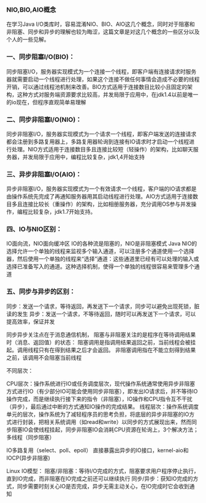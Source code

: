 ### NIO,BIO,AIO概念
在学习Java I/O类库时，容易混淆NIO、BIO、AIO这几个概念，同时对于阻塞和非阻塞、同步和异步的理解也较为晦涩，这篇文章是对这几个概念的一些区分以及个人的一些见解。

### 一、同步阻塞I/O(BIO)：
同步阻塞I/O，服务器实现模式为一个连接一个线程，即客户端有连接请求时服务器就需要启动一个线程进行处理，如果这个连接不做任何事情会造成不必要的线程开销，可以通过线程池机制来改善。BIO方式适用于连接数目比较小且固定的架构，这种方式对服务端资源要求比较高，并发局限于应用中，在jdk1.4以前是唯一的io现在，但程序直观简单易理解

### 二、同步非阻塞I/O(NIO)：
同步非阻塞I/O，服务器实现模式为一个请求一个线程，即客户端发送的连接请求都会注册到多路复用器上，多路复用器轮询到连接有IO请求时才启动一个线程进行处理。NIO方式适用于连接数目多且连接比较短（轻操作）的架构，比如聊天服务器，并发局限于应用中，编程比较复杂，jdk1,4开始支持

### 三、异步非阻塞I/O(AIO)：
异步非阻塞I/O，服务器实现模式为一个有效请求一个线程，客户端的IO请求都是由操作系统先完成了再通知服务器用其启动线程进行处理。AIO方式适用于连接数目多且连接比较长（重操作）的架构，比如相册服务器，充分调用OS参与并发操作，编程比较复杂，jdk1.7开始支持。

### 四、IO与NIO区别：
IO面向流，NIO面向缓冲区
IO的各种流是阻塞的，NIO是非阻塞模式
Java NIO的选择允许一个单独的线程来监视多个输入通道，可以注册多个通道使用一个选择器，然后使用一个单独的线程来“选择”通道：这些通道里已经有可以处理的输入或选择已准备写入的通道。这种选择机制，使得一个单独的线程很容易来管理多个通道

### 五、同步与异步的区别：
同步：发送一个请求，等待返回，再发送下一个请求，同步可以避免出现死锁，脏读的发生
异步：发送一个请求，不等待返回，随时可以再发送下一个请求，可以提高效率，保证并发

同步异步关注点在于消息通信机制，
阻塞与非阻塞关注的是程序在等待调用结果时（消息、返回值）的状态：
阻塞调用是指调用结果返回之前，当前线程会被挂起。调用线程只有在得到结果之后才会返回。
非阻塞调用指在不能立刻得到结果之前，该调用不会阻塞当前线程

不同层次：

CPU层次：操作系统进行IO或任务调度层次，现代操作系统通常使用异步非阻塞方式进行IO（有少部分IO可能会使用同步非阻塞），即发出IO请求后，并不等待IO操作完成，而是继续执行接下来的指令（非阻塞），IO操作和CPU指令互不干扰（异步），最后通过中断的方式通知IO操作的完成结果。
线程层次：操作系统调度单元的层次，操作系统为了减轻程序员的思考负担，将底层的异步非阻塞的IO方式进行封装，把相关系统调用（如read和write）以同步的方式展现出来，然而同步阻塞IO会使线程挂起，同步非阻塞IO会消耗CPU资源在轮询上，3个解决方法；
多线程（同步阻塞）

IO多路复用（select、poll、epoll）
直接暴露出异步的IO接口，kernel-aio和IOCP(异步非阻塞)

Linux IO模型：
阻塞/非阻塞：等待I/O完成的方式，阻塞要求用户程序停止执行，直到IO完成，而非阻塞在IO完成之前还可以继续执行
同步/异步：获知IO完成的方式，同步需要时刻关心IO是否完成，异步无需主动关心，在IO完成时它会收到通知